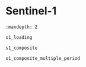 # Sentinel-1

```{toctree}
:maxdepth: 2

s1_loading

s1_composite

s1_composite_multiple_period

```
